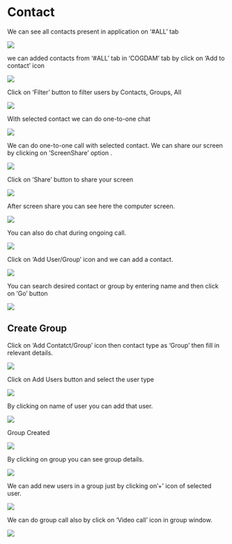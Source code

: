 # Contact

We can see all contacts present in application on ‘\#ALL’ tab

![](../.gitbook/assets/contacts.png)

we can added contacts from ‘\#ALL’ tab in ‘COGDAM’ tab by click on ‘Add to contact’ icon

![](../.gitbook/assets/image%20%28180%29.png)

Click on ‘Filter’ button to filter users by Contacts, Groups, All

![](../.gitbook/assets/image%20%28214%29.png)

With selected contact we can do one-to-one chat

![](../.gitbook/assets/image%20%2835%29.png)

We can do one-to-one call with selected contact. We can share our screen by clicking on ‘ScreenShare’ option .

![](../.gitbook/assets/image%20%2815%29.png)

Click on ‘Share’ button to share your screen

![](../.gitbook/assets/image%20%28124%29.png)

After screen share you can see here the computer screen.

![](../.gitbook/assets/image%20%28126%29.png)

You can also do chat during ongoing call.

![](../.gitbook/assets/image%20%28238%29.png)

Click on ‘Add User/Group’ icon and we can add a contact.

![](../.gitbook/assets/image%20%2810%29.png)

You can search desired contact or group by entering name and then click on ‘Go’ button

![](../.gitbook/assets/image%20%28210%29.png)

##  **Create Group**

Click on ‘Add Contatct/Group’ icon then contact type as ‘Group’ then fill in relevant details.

![](../.gitbook/assets/image%20%28237%29.png)

Click on Add Users button and select the user type

![](../.gitbook/assets/image%20%2862%29.png)

By clicking on name of user you can add that user.

![](../.gitbook/assets/image%20%28190%29.png)

Group Created

![](../.gitbook/assets/image.png)

By clicking on group you can see group details.

![](../.gitbook/assets/image%20%28268%29.png)

We can add new users in a group just by clicking on’+’ icon of selected user.

![](../.gitbook/assets/image%20%28157%29.png)

We can do group call also by click on ‘Video call’ icon in group window.

![](../.gitbook/assets/image%20%2814%29.png)





